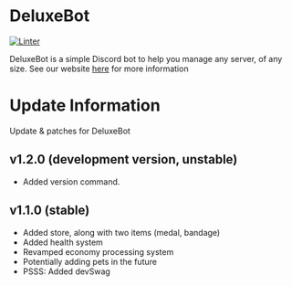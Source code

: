 <!-- @format -->

# DeluxeBot
[![Linter](https://github.com/Jimboi2K/deluxe-ytbot/actions/workflows/lint.yml/badge.svg)](https://github.com/Jimboi2K/deluxe-ytbot/actions/workflows/lint.yml)


DeluxeBot is a simple Discord bot to help you manage any server, of any size. See our website [here](deluxebot.netlify.app) for more information

# Update Information

Update & patches for DeluxeBot

## v1.2.0 (development version, unstable)
- Added version command. 

## v1.1.0 (stable)

- Added store, along with two items (medal, bandage)
- Added health system
- Revamped economy processing system
- Potentially adding pets in the future
- PSSS: Added devSwag

